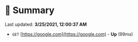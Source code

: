 # 📖 Summary
Last updated: **3/25/2021, 12:00:37 AM**

- `GET` [https://google.com](https://google.com) - **Up** (99ms)
